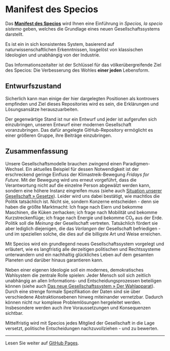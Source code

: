 # Manifest des Specios

Das [**Manifest des Specios**](https://specios.github.io/specios-manifest/) 
wird Ihnen eine Einführung in *Specios, la specio sistemo* geben,
welches die Grundlage eines neuen Gesellschaftssystems darstellt.

Es ist ein in sich konsistentes System,
basierend auf naturwissenschaftlichen Erkenntnissen,
losgelöst von klassischen Ideologien
und unabhängig von der Industrie.

Das Informationszeitalter ist der Schlüssel für das völkerübergreifende Ziel des Specios:
Die Verbesserung des Wohles **einer jeden** Lebensform.

## Entwurfszustand

Sicherlich kann man einige der hier dargelegten Positionen als kontrovers empfinden 
und Ziel dieses Repositories wird es sein, die Erklärungen und Lösungsansätze herauszuarbeiten.

Der gegenwärtige Stand ist nur ein Entwurf und jeder ist aufgerufen sich einzubringen, 
unseren Entwurf einer modernen Gesellschaft voranzubringen. 
Das dafür angelegte GitHub-Repository ermöglicht es einer größeren Gruppe, ihre Beiträge einzubringen.

## Zusammenfassung

Unsere Gesellschaftsmodelle brauchen zwingend einen Paradigmen-Wechsel.
Ein aktuelles Beispiel für dessen Notwendigkeit ist der 
erschreckend geringe Einfluss der Klimastreik-Bewegung _Fridays for Future_.
Mit der Bewegung wird uns erneut vorgeführt, 
dass die Verantwortung nicht auf die einzelne Person abgewälzt werden kann,
sondern eine höhere Instanz eingreifen muss
(siehe auch [Situation unserer Gesellschaft » Gesetze](https://specios.github.io/specios-manifest/sec-situation-laws)).
Leider wird uns dabei bestätigt, wie machtlos die Politik tatsächlich ist.
Nicht sie, sondern Konzerne entscheiden - denn sie haben die größte Marktmacht:
Ich frage nach Eiern und bekomme Maschinen, die Küken zerhacken;
ich frage nach Mobilität und bekomme Kurzstreckenflüge;
ich frage nach Energie und bekomme CO₂ aus der Erde.
Politik soll die _Meinung_ der Gesellschaft vertreten.
Tatsächlich fördert sie aber lediglich diejenigen, die das _Verlangen_ der Gesellschaft befriedigen -
und im speziellen solche, die dies auf die billigste Art und Weise erreichen.

Mit Specios wird ein grundlegend neues Gesellschaftssystem vorgelegt und erläutert, 
wie es langfristig alle derzeitigen politischen und Rechtssysteme unterwandern 
und ein nachhaltig glückliches Leben auf dem gesamten Planeten und darüber hinaus garantieren kann.

Neben einer eigenen Ideologie soll ein modernes, demokratisches Wahlsystem
die zentrale Rolle spielen:
Jeder Mensch soll sich zeitlich unabhängig
an allen Informations- und Entscheidungsprozessen beteiligen können
(siehe auch [Das neue Gesellschaftssystem » Der Wahlapparat](https://specios.github.io/specios-manifest/sec-situation-laws)).
Durch eine strenge formale Spezifikation der Daten
sind sie über verschiedene Abstraktionsebenen hinweg miteinander vernetzbar.
Dadurch können nicht nur komplexe Problemlösungen hergeleitet werden.
Insbesondere werden auch ihre Voraussetzungen und Konsequenzen sichtbar.

Mittelfristig wird mit Specios jedes Mitglied der Gesellschaft in die Lage versetzt,
politische Entscheidungen nachzuvollziehen - und zu bewerten.

---

Lesen Sie weiter auf [GitHub Pages](https://specios.github.io/specios-manifest/).
